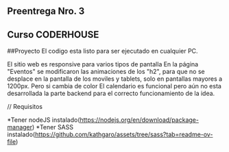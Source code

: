## Preentrega Nro. 3
## Curso CODERHOUSE

##Proyecto 
El codigo esta listo para ser ejecutado en cualquier PC.

El sitio web es responsive para varios tipos de pantalla
En la página "Eventos" se modificaron las animaciones de los "h2", para que no se desplace en la pantalla de los moviles y tablets, solo en pantallas mayores a 1200px. Pero si cambia de color
El calendario es funcional pero aún no esta desarrollada la parte backend para el correcto funcionamiento de la idea.

// Requisitos

*Tener nodeJS instalado(https://nodejs.org/en/download/package-manager) 
*Tener SASS instalado(https://github.com/kathgaro/assets/tree/sass?tab=readme-ov-file)

